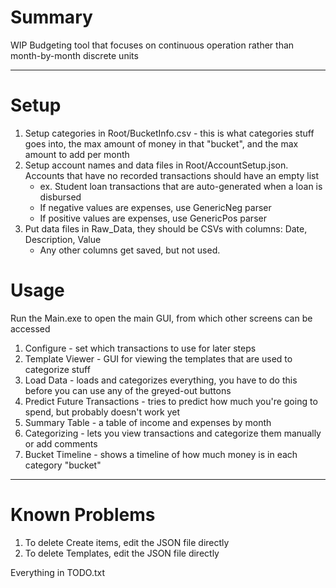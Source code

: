 # Summary
WIP Budgeting tool that focuses on continuous operation rather than month-by-month discrete units

---

# Setup
1. Setup categories in Root/BucketInfo.csv - this is what categories stuff goes into, the max amount of money in that "bucket", and the max amount to add per month
2. Setup account names and data files in Root/AccountSetup.json. Accounts that have no recorded transactions should have an empty list
    - ex. Student loan transactions that are auto-generated when a loan is disbursed
    - If negative values are expenses, use GenericNeg parser
    - If positive values are expenses, use GenericPos parser
3. Put data files in Raw_Data, they should be CSVs with columns: Date, Description, Value
    - Any other columns get saved, but not used.

# Usage
Run the Main.exe to open the main GUI, from which other screens can be accessed
1. Configure - set which transactions to use for later steps
2. Template Viewer - GUI for viewing the templates that are used to categorize stuff
3. Load Data - loads and categorizes everything, you have to do this before you can use any of the greyed-out buttons
4. Predict Future Transactions - tries to predict how much you're going to spend, but probably doesn't work yet
5. Summary Table - a table of income and expenses by month
6. Categorizing - lets you view transactions and categorize them manually or add comments
7. Bucket Timeline - shows a timeline of how much money is in each category "bucket"

---

# Known Problems
1. To delete Create items, edit the JSON file directly
2. To delete Templates, edit the JSON file directly

Everything in TODO.txt